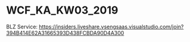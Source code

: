 # WCF_KA_KW03_2019

BLZ Service:
https://insiders.liveshare.vsengsaas.visualstudio.com/join?394B414E62A31665393D438FCBDA90D4A300
